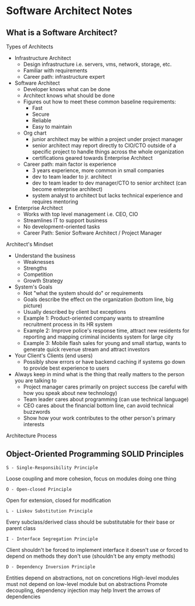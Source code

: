 # Software Architect Notes

## What is a Software Architect?

Types of Architects

- Infrastructure Architect
  - Design infrastructure i.e. servers, vms, network, storage, etc.
  - Familiar with requirements
  - Career path: infrastructure expert
- Software Architect
  - Developer knows what can be done
  - Architect knows what should be done
  - Figures out how to meet these common baseline requirements:
    - Fast
    - Secure
    - Reliable
    - Easy to maintain
  - Org chart
    - junior architect may be within a project under project manager
    - senior architect may report directly to CIO/CTO outside of a specific project to handle things across the whole organization
    - certifications geared towards Enterprise Architect
  - Career path: main factor is experience
    - 3 years experience, more common in small companies
    - dev to team leader to jr. architect
    - dev to team leader to dev manager/CTO to senior architect (can become enterprise architect)
    - system analyst to architect but lacks technical experience and requires mentoring
- Enterprise Architect
  - Works with top level management i.e. CEO, CIO
  - Streamlines IT to support business
  - No development-oriented tasks
  - Career Path: Senior Software Architect / Project Manager

Architect's Mindset

- Understand the business
  - Weaknesses
  - Strengths
  - Competition
  - Growth Strategy
- System's Goals
  - Not "what the system should do" or requirements
  - Goals describe the effect on the organization (bottom line, big picture)
  - Usually described by client but exceptions
  - Example 1: Product-oriented company wants to streamline recruitment process in its HR system
  - Example 2: Improve police's response time, attract new residents for reporting and mapping criminal incidents system for large city
  - Example 3: Mobile flash sales for young and small startup, wants to generate quick revenue stream and attract investors
- Your Client's Clients (end users)
  - Possibly show errors or have backend caching if systems go down to provide best experience to users
- Always keep in mind what is the thing that really matters to the person you are talking to
  - Project manager cares primarily on project success (be careful with how you speak about new technology)
  - Team leader cares about programming (can use technical language)
  - CEO cares about the financial bottom line, can avoid technical buzzwords
  - Show how your work contributes to the other person's primary interests

Architecture Process

## Object-Oriented Programming SOLID Principles

`S - Single-Responsibility Principle`

Loose coupling and more cohesion, focus on modules doing one thing

`O - Open-closed Principle`

Open for extension, closed for modification

`L - Liskov Substitution Principle`

Every subclass/derived class should be substitutable for their base or parent class

`I - Interface Segregation Principle`

Client shouldn't be forced to implement interface it doesn't use or forced to depend on methods they don't use (shouldn't be any empty methods)

`D - Dependency Inversion Principle`

Entities depend on abstractions, not on concretions
High-level modules must not depend on low-level module but on abstractions
Promote decoupling, dependency injection may help
Invert the arrows of dependencies